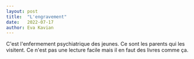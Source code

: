 ```yaml
---
layout: post
title:  "L'engravement"
date:   2022-07-17
author: Eva Kavian
---
```

C'est l'enfermement psychiatrique des jeunes. Ce sont les parents qui les visitent. Ce n'est pas une lecture facile mais il en faut des livres comme ça.